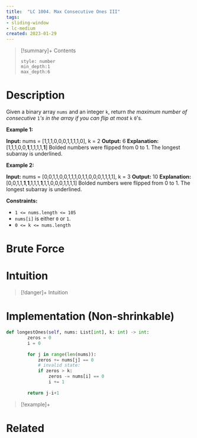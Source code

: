 ```yaml
---
title:  "LC 1004. Max Consecutive Ones III"
tags:
- sliding-window
- lc-medium
created: 2023-01-29
---
```


>[!summary]+ Contents
>```toc
>style: number
>min_depth:1
>max_depth:6
>```

# Description
Given a binary array `nums` and an integer `k`, return _the maximum number of consecutive_ `1`_'s in the array if you can flip at most_ `k` `0`'s.

**Example 1:**

**Input:** nums = [1,1,1,0,0,0,1,1,1,1,0], k = 2
**Output:** 6
**Explanation:** [1,1,1,0,0,**1**,1,1,1,1,**1**]
Bolded numbers were flipped from 0 to 1. The longest subarray is underlined.

**Example 2:**

**Input:** nums = [0,0,1,1,0,0,1,1,1,0,1,1,0,0,0,1,1,1,1], k = 3
**Output:** 10
**Explanation:** [0,0,1,1,**1**,**1**,1,1,1,**1**,1,1,0,0,0,1,1,1,1]
Bolded numbers were flipped from 0 to 1. The longest subarray is underlined.

**Constraints:**

-   `1 <= nums.length <= 105`
-   `nums[i]` is either `0` or `1`.
-   `0 <= k <= nums.length`
# Brute Force
# Intuition

>[!danger]+ Intuition

# Implementation (Non-shrinkable)
```python
def longestOnes(self, nums: List[int], k: int) -> int:
        zeros = 0
        i = 0
        
        for j in range(len(nums)):
            zeros += nums[j] == 0
            # invalid state:
            if zeros > k:
                zeros -= nums[i] == 0
                i += 1
                
        return j-i+1
```

>[!example]+ 


# Related
